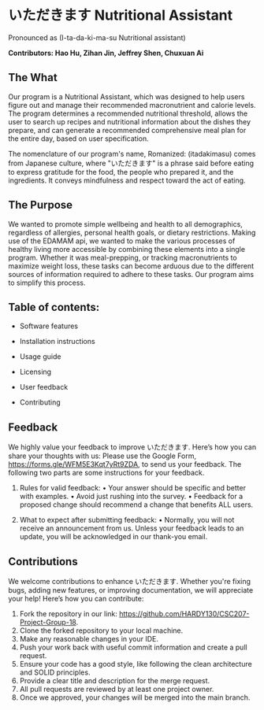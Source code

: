 
# **いただきます Nutritional Assistant**

Pronounced as (I-ta-da-ki-ma-su Nutritional assistant)

**Contributors: Hao Hu, Zihan Jin, Jeffrey Shen, Chuxuan Ai**

## **The What**

Our program is a Nutritional Assistant, which was designed to help users figure out and manage their recommended macronutrient and calorie levels. The program determines a recommended nutritional threshold, allows the user to search up recipes and nutritional information about the dishes they prepare, and can generate a recommended comprehensive meal plan for the entire day, based on user specification.

The nomenclature of our program's name, Romanized: (itadakimasu) comes from Japanese culture, where "いただきます" is a phrase said before eating to express gratitude for the food, the people who prepared it, and the ingredients. It conveys mindfulness and respect toward the act of eating. 

## **The Purpose**

We wanted to promote simple wellbeing and health to all demographics, regardless of allergies, personal health goals, or dietary restrictions. Making use of the EDAMAM api, we wanted to make the various processes of healthy living more accessible by combining these elements into a single program. Whether it was meal-prepping, or tracking macronutrients to maximize weight loss, these tasks can become arduous due to the different sources of information required to adhere to these tasks. Our program aims to simplify this process.


## Table of contents:

- Software features


- Installation instructions


- Usage guide


- Licensing


- User feedback


- Contributing 











## **Feedback**

We highly value your feedback to improve いただきます. Here’s how you can share your thoughts with us: Please use the Google Form, https://forms.gle/WFM5E3Kqt7yRt9ZDA, to send us your feedback. The following two parts are some instructions for your feedback. 

1.	Rules for valid feedback:
•	Your answer should be specific and better with examples.
•	Avoid just rushing into the survey.
•	Feedback for a proposed change should recommend a change that benefits ALL users.

2.	What to expect after submitting feedback:
•	Normally, you will not receive an announcement from us. Unless your feedback leads to an update, you will be acknowledged in our thank-you email.


## **Contributions**

We welcome contributions to enhance いただきます. Whether you're fixing bugs, adding new features, or improving documentation, we will appreciate your help! Here’s how you can contribute:

1.	Fork the repository in our link: https://github.com/HARDY130/CSC207-Project-Group-18.
2.	Clone the forked repository to your local machine.
3.	Make any reasonable changes in your IDE.
4.	Push your work back with useful commit information and create a pull request.
5.	Ensure your code has a good style, like following the clean architecture and SOLID principles.
6.	Provide a clear title and description for the merge request.
7.	All pull requests are reviewed by at least one project owner.
8.	Once we approved, your changes will be merged into the main branch.
